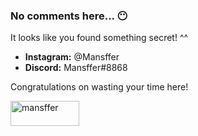 ### **No** comments here... 😶

It looks like you found something secret! ^^

- **Instagram:** @Mansffer
- **Discord:** Mansffer#8868


Congratulations on wasting your time here!

<p><a href="https://www.buymeacoffee.com/mansffer"> <img align="left" src="https://cdn.buymeacoffee.com/buttons/v2/default-yellow.png" height="40" width="110" alt="mansffer" /></a></p><br><br>
